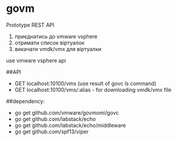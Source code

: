 # govm
Prototype REST API

1. приєднатись до vmware vsphere
2. отримати список віртуалок
3. викачати vmdk/vmx для віртуалки

use vmware vsphere api

##API
* GET localhost:10100/vms (use result of govc ls command)
* GET localhost:10100/vms/:alias - for downloading vmdk/vmx file

##dependency:
* go get github.com/vmware/govmomi/govc
* go get github.com/labstack/echo
* go get github.com/labstack/echo/middleware
* go get github.com/spf13/viper
